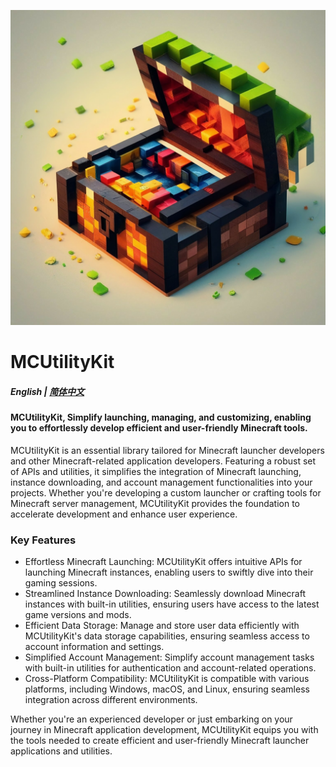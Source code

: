 ![MCUtilityKit](./MCUtilityKit.png)
# MCUtilityKit

##### English | [简体中文](./README_zh.md)

#### MCUtilityKit, Simplify launching, managing, and customizing, enabling you to effortlessly develop efficient and user-friendly Minecraft tools.

MCUtilityKit is an essential library tailored for Minecraft launcher developers and other Minecraft-related application developers. Featuring a robust set of APIs and utilities, it simplifies the integration of Minecraft launching, instance downloading, and account management functionalities into your projects. Whether you're developing a custom launcher or crafting tools for Minecraft server management, MCUtilityKit provides the foundation to accelerate development and enhance user experience.

### Key Features

- Effortless Minecraft Launching: MCUtilityKit offers intuitive APIs for launching Minecraft instances, enabling users to swiftly dive into their gaming sessions.
- Streamlined Instance Downloading: Seamlessly download Minecraft instances with built-in utilities, ensuring users have access to the latest game versions and mods.
- Efficient Data Storage: Manage and store user data efficiently with MCUtilityKit's data storage capabilities, ensuring seamless access to account information and settings.
- Simplified Account Management: Simplify account management tasks with built-in utilities for authentication and account-related operations.
- Cross-Platform Compatibility: MCUtilityKit is compatible with various platforms, including Windows, macOS, and Linux, ensuring seamless integration across different environments.

Whether you're an experienced developer or just embarking on your journey in Minecraft application development, MCUtilityKit equips you with the tools needed to create efficient and user-friendly Minecraft launcher applications and utilities.